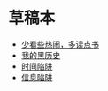 草稿本
=======

- [少看些热闹，多读点书](/blog~post/thinking)
- [我的黑历史](/blog~post/history)
- [时间陷阱](/blog~post/time)
- [信息陷阱](/blog~post/message)
